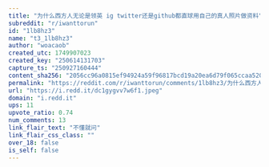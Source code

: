 ```yaml
---
title: "为什么西方人无论是领英 ig twitter还是github都直球用自己的真人照片做资料"
subreddit: "r/iwanttorun"
id: "1lb8hz3"
name: "t3_1lb8hz3"
author: "woacaob"
created_utc: 1749907023
created_key: "250614131703"
capture_ts: "250927160444"
content_sha256: "2056cc96a0815ef94924a59f96817bcd19a20ea6d79f065ccaa520c19f132433"
permalink: "https://reddit.com/r/iwanttorun/comments/1lb8hz3/为什么西方人无论是领英_ig_twitter还是github都直球用自己的真人照片做资料/"
url: "https://i.redd.it/dc1gygvv7w6f1.jpeg"
domain: "i.redd.it"
ups: 11
upvote_ratio: 0.74
num_comments: 13
link_flair_text: "不懂就问"
link_flair_css_class: ""
over_18: false
is_self: false
---
```


